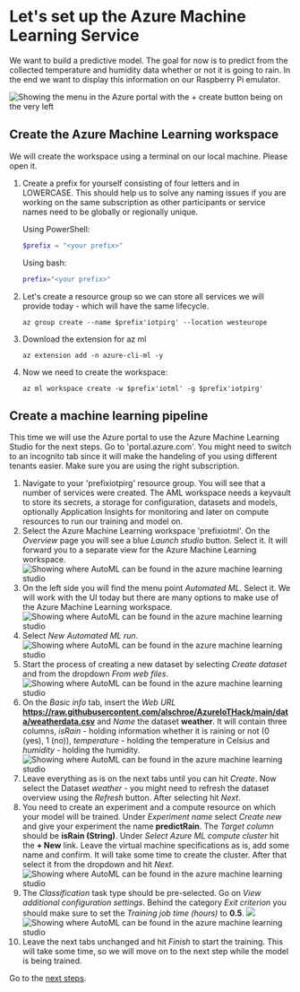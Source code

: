 # Let's set up the Azure Machine Learning Service

We want to build a predictive model. The goal for now is to predict from the collected temperature and humidity data whether or not it is going to rain. In the end we want to display this information on our Raspberry Pi emulator.

![Showing the menu in the Azure portal with the + create button being on the very left](/images/architecture.png)

## Create the Azure Machine Learning workspace

We will create the workspace using a terminal on our local machine. Please open it.

1. Create a prefix for yourself consisting of four letters and in LOWERCASE. This should help us to solve any naming issues if you are working on the same subscription as other participants or service names need to be globally or regionally unique.
   <br>

   Using PowerShell:

   ```PowerShell
   $prefix = "<your prefix>"
   ```

   Using bash:

   ```bash
   prefix="<your prefix>"
   ```

1. Let's create a resource group so we can store all services we will provide today - which will have the same lifecycle.
   ```shell
   az group create --name $prefix'iotpirg' --location westeurope
   ```
1. Download the extension for az ml
   ```shell
   az extension add -n azure-cli-ml -y
   ```
1. Now we need to create the workspace:
   ```shell
   az ml workspace create -w $prefix'iotml' -g $prefix'iotpirg'
   ```

## Create a machine learning pipeline

This time we will use the Azure portal to use the Azure Machine Learning Studio for the next steps. Go to 'portal.azure.com'. You might need to switch to an incognito tab since it will make the handeling of you using different tenants easier. Make sure you are using the right subscription.

1. Navigate to your 'prefixiotpirg' resource group. You will see that a number of services were created. The AML workspace needs a keyvault to store its secrets, a storage for configuration, datasets and models, optionally Application Insights for monitoring and later on compute resources to run our training and model on.
1. Select the Azure Machine Learning workspace 'prefixiotml'. On the _Overview_ page you will see a blue _Launch studio_ button. Select it. It will forward you to a separate view for the Azure Machine Learning workspace. <br>
   ![Showing where AutoML can be found in the azure machine learning studio](/images/02studio.png) <br>
1. On the left side you will find the menu point _Automated ML_. Select it. We will work with the UI today but there are many options to make use of the Azure Machine Learning workspace.
   ![Showing where AutoML can be found in the azure machine learning studio](/images/01automl.png) <br>
1. Select _New Automated ML run_.
   ![Showing where AutoML can be found in the azure machine learning studio](/images/01newautoml.png) <br>
1. Start the process of creating a new dataset by selecting _Create dataset_ and from the dropdown _From web files_.
   ![Showing where AutoML can be found in the azure machine learning studio](/images/01webfiles.png) <br>
1. On the _Basic info_ tab, insert the _Web URL_ **https://raw.githubusercontent.com/alschroe/AzureIoTHack/main/data/weatherdata.csv** and _Name_ the dataset **weather**. It will contain three columns, _isRain_ - holding information whether it is raining or not (0 (yes), 1 (no)), _temperature_ - holding the temperature in Celsius and _humidity_ - holding the humidity.
   ![Showing where AutoML can be found in the azure machine learning studio](/images/01basicinfo.png) <br>
1. Leave everything as is on the next tabs until you can hit _Create_. Now select the Dataset _weather_ - you might need to refresh the dataset overview using the _Refresh_ button. After selecting hit _Next_.
1. You need to create an experiment and a compute resource on which your model will be trained. Under _Experiment name_ select _Create new_ and give your experiment the name **predictRain**. The _Target column_ should be **isRain (String)**.
   Under _Select Azure ML compute cluster_ hit the **+ New** link.
   Leave the virtual machine specifications as is, add some name and confirm.
   It will take some time to create the cluster. After that select it from the dropdown and hit _Next_.
   ![Showing where AutoML can be found in the azure machine learning studio](/images/01configrun.png) <br>
1. The _Classification_ task type should be pre-selected. Go on _View additional configuration settings_. Behind the category _Exit criterion_ you should make sure to set the _Training job time (hours)_ to **0.5**.
   ![](/images/01automltask.png)<br>
   ![Showing where AutoML can be found in the azure machine learning studio](/images/01taskconfig.png) <br>
1. Leave the next tabs unchanged and hit _Finish_ to start the training. This will take some time, so we will move on to the next step while the model is being trained.

Go to the [next steps](./02_emu_iothub.md).
